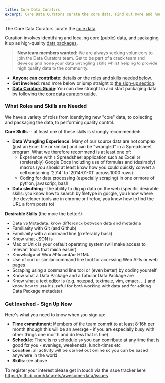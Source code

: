 ```yaml
---
title: Core Data Curators
excerpt: Core Data Curators curate the core data. Find out more and how to get involved.
---
```


The Core Data Curators curate the [core data][].

Curation involves identifying and locating core (public) data, and packaging it up as high-quality [data packages][dp].

> **New team members wanted:** We are always seeking volunteers to join the Data Curators team. Get to be part of a crack team and develop and hone your data wrangling skills whilst helping to provide high quality data to the community.

* **Anyone can contribute**: details on the [roles and skills needed below](#roles).
* **Get involved**: read more below or jump straight to [the sign-up section](#sign-up).
* **[Data Curators Guide][guide]**: You can dive straight in and start packaging data by following the [core data curators guide][guide].

[core data]: /docs/core-data
[dp]: http://frictionlessdata.io/data-packages/
[guide]: /docs/core-data/curators-guide

<a name="roles" id="roles"></a>

### What Roles and Skills are Needed

We have a variety of roles from identifying new "core" data, to collecting and packaging the data, to performing quality control.

**Core Skills** -- at least one of these skills is strongly recommended:

* **Data Wrangling Experience**. Many of our source data are not complex (just an Excel file or similar) and can be "wrangled" in a Spreadsheet program. What we therefore recommend is at least one of:
  * Experience with a Spreadsheet application such as Excel or (preferably) Google Docs including use of formulas and (desirably) macros (you should at least know how you could quickly convert a cell containing '2014' to '2014-01-01' across 1000 rows)
  * Coding for data processing (especially scraping) in one or more of python, javascript, bash
* **Data sleuthing** - the ability to dig up data on the web (specific desirable skills: you know how to search by filetype in google, you know where the developer tools are in chrome or firefox, you know how to find the URL a form posts to)

**Desirable Skills** (the more the better!):

* Data vs Metadata: know difference between data and metadata
* Familiarity with Git (and Github)
* Familiarity with a command line (preferably bash)
* Know what JSON is
* Mac or Unix is your default operating system (will make access to relevant tools that much easier)
* Knowledge of Web APIs and/or HTML
* Use of curl or similar command line tool for accessing Web APIs or web pages
* Scraping using a command line tool or (even better) by coding yourself
* Know what a Data Package and a Tabular Data Package are
* Know what a text editor is (e.g. notepad, textmate, vim, emacs, ...) and know how to use it (useful for both working with data and for editing Data Package metadata)

<a name="sign-up" id="sign-up"></a>

### Get Involved - Sign Up Now

Here's what you need to know when you sign up:

* **Time commitment**: Members of the team commit to at least 8-16h per month (though this will be an average - if you are especially busy with other things one month and do less that is fine)
* **Schedule**: There is no schedule so you can contribute at any time that is good for you - evenings, weekeneds, lunch-times etc
* **Location**: all activity will be carried out online so you can be based anywhere in the world
* **Skills**: see above

To register your interest please get in touch via the issue tracker here https://github.com/datasets/awesome-data/issues
